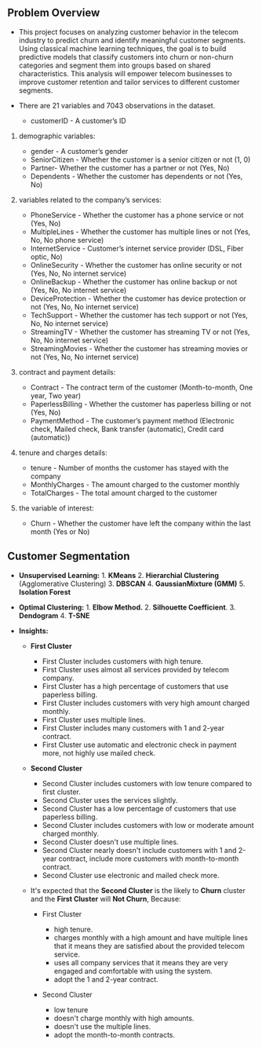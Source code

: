 ## **Problem Overview**
- This project focuses on analyzing customer behavior in the telecom industry to predict churn and identify meaningful customer segments. Using classical machine learning techniques, the goal is to build predictive models that classify customers into churn or non-churn categories and segment them into groups based on shared characteristics. This analysis will empower telecom businesses to improve customer retention and tailor services to different customer segments.


- There are 21 variables and 7043 observations in the dataset. 
    - customerID - A customer’s ID

1. demographic variables:
    - gender - A customer’s gender
    - SeniorCitizen - Whether the customer is a senior citizen or not (1, 0)
    - Partner- Whether the customer has a partner or not (Yes, No)
    - Dependents - Whether the customer has dependents or not (Yes, No)

2. variables related to the company’s services:
    - PhoneService - Whether the customer has a phone service or not (Yes, No)
    - MultipleLines - Whether the customer has multiple lines or not (Yes, No, No phone service)
    - InternetService - Customer’s internet service provider (DSL, Fiber optic, No)
    - OnlineSecurity - Whether the customer has online security or not (Yes, No, No internet service)
    - OnlineBackup - Whether the customer has online backup or not (Yes, No, No internet service)
    - DeviceProtection - Whether the customer has device protection or not (Yes, No, No internet service)
    - TechSupport - Whether the customer has tech support or not (Yes, No, No internet service)
    - StreamingTV - Whether the customer has streaming TV or not (Yes, No, No internet service)
    - StreamingMovies - Whether the customer has streaming movies or not (Yes, No, No internet service)

3. contract and payment details:
    - Contract - The contract term of the customer (Month-to-month, One year, Two year)
    - PaperlessBilling - Whether the customer has paperless billing or not (Yes, No)
    - PaymentMethod - The customer’s payment method (Electronic check, Mailed check, Bank transfer (automatic), Credit card (automatic))

4. tenure and charges details:
    - tenure - Number of months the customer has stayed with the company
    - MonthlyCharges - The amount charged to the customer monthly
    - TotalCharges - The total amount charged to the customer

5. the variable of interest:
    - Churn - Whether the customer have left the company within the last month (Yes or No)

## **Customer Segmentation**

- **Unsupervised Learning:**
      1. **KMeans**
      2. **Hierarchial Clustering** (Agglomerative Clustering)
      3. **DBSCAN**
      4. **GaussianMixture (GMM)**
      5. **Isolation Forest**

- **Optimal Clustering:**
      1. **Elbow Method.**
      2. **Silhouette Coefficient**.
      3. **Dendogram**
      4. **T-SNE**

- **Insights:**

    - **First Cluster**
        - First Cluster includes customers with high tenure.
        - First Cluster uses almost all services provided by telecom company.
        - First Cluster has a high percentage of customers that use paperless billing.
        - First Cluster includes customers with very high amount charged monthly.
        - First Cluster uses multiple lines.
        - First Cluster includes many customers with 1 and 2-year contract.
        - First Cluster use automatic and electronic check in payment more, not highly use mailed check.
    
    - **Second Cluster**
        - Second Cluster includes customers with low tenure compared to first cluster.
        - Second Cluster uses the services slightly.
        - Second Cluster has a low percentage of customers that use paperless billing.
        - Second Cluster includes customers with low or moderate amount charged monthly.
        - Second Cluster doesn't use multiple lines.
        - Second Cluster nearly doesn't include customers with 1 and 2-year contract, include more customers with month-to-month contract.
        - Second Cluster use electronic and mailed check more.
   
    - It's expected that the **Second Cluster** is the likely to **Churn** cluster and the **First Cluster** will **Not Churn**, Because:
        - First Cluster
            - high tenure.
            - charges monthly with a high amount and have multiple lines that it means they are satisfied about the provided telecom service.
            - uses all company services that it means they are very engaged and comfortable with using the system.
            - adopt the 1 and 2-year contract.
    
        - Second Cluster
            - low tenure
            - doesn't charge monthly with high amounts.
            - doesn't use the multiple lines.
            - adopt the month-to-month contracts.
